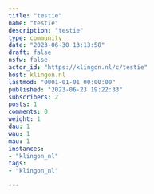 ```yaml
---
title: "testie" 
name: "testie"
description: "testie"
type: community
date: "2023-06-30 13:13:58"
draft: false
nsfw: false
actor_id: "https://klingon.nl/c/testie"
host: klingon.nl
lastmod: "0001-01-01 00:00:00"
published: "2023-06-23 19:22:33"
subscribers: 2
posts: 1
comments: 0
weight: 1
dau: 1
wau: 1
mau: 1
instances:
- "klingon_nl"
tags: 
- "klingon_nl"

---
```

